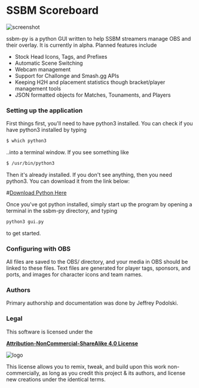 # SSBM Scoreboard

![screenshot](https://i.imgur.com/63XguWR.png)

ssbm-py is a python GUI written to help SSBM streamers manage OBS and their overlay. It is currently in alpha. Planned features include
  - Stock Head Icons, Tags, and Prefixes
  - Automatic Scene Switching 
  - Webcam management
  - Support for Challonge and Smash.gg APIs
  - Keeping H2H and placement statistics though bracket/player management tools
  - JSON formatted objects for Matches, Tounaments, and Players

### Setting up the application

First things first, you'll need to have python3 installed. You can check if you have python3 installed by typing 
```sh
$ which python3
```
..into a terminal window. If you see something like 
```sh
$ /usr/bin/python3
```
Then it's already installed. If you don't see anything, then you need python3. You can download it from the link below:

#[Download Python Here](https://www.python.org/downloads/)

Once you've got python installed, simply start up the program by opening a terminal in the ssbm-py directory, and typing
```sh
python3 gui.py
```
to get started.

### Configuring with OBS

All files are saved to the OBS/ directory, and your media in OBS should be linked to these files. Text files are generated for player tags, sponsors, and ports, and images for character icons and team names.

### Authors
Primary authorship and documentation was done by Jeffrey Podolski.

### Legal
This software is licensed under the

[**Attribution-NonCommercial-ShareAlike 4.0 License**](https://creativecommons.org/licenses/by-nc-sa/4.0/)

![logo](https://licensebuttons.net/l/by-nc-sa/4.0/88x31.png)

This license allows you to remix, tweak, and build upon this work non-commercially, as long as you credit this project & its authors, and license new creations under the identical terms.



